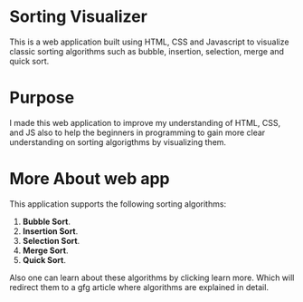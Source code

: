# Sorting Visualizer

This is a web application built using HTML, CSS and Javascript to visualize classic sorting algorithms such as bubble, insertion, selection, merge and quick sort.

# Purpose

I made this web application to improve my understanding of
HTML, CSS, and JS also to help the beginners in programming to gain more clear understanding on sorting algorigthms by visualizing them.

# More About web app

This application supports the following sorting algorithms:

1. **Bubble Sort**.
2. **Insertion Sort**.
3. **Selection Sort**.
4. **Merge Sort**.
5. **Quick Sort**.

Also one can learn about these algorithms by clicking learn more. Which will redirect them to a gfg article where algorithms are explained in detail.
